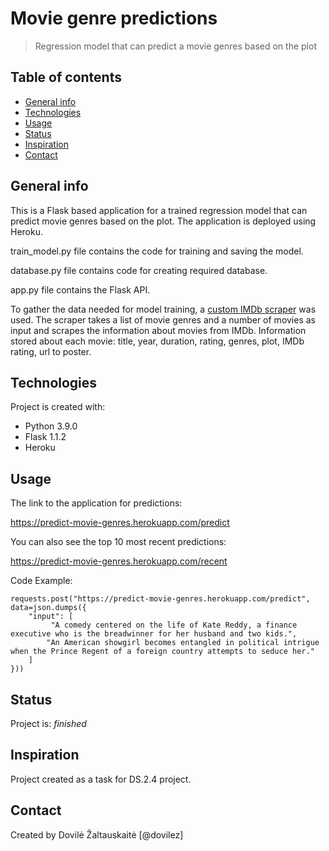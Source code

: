 # Movie genre predictions
> Regression model that can predict a movie genres based on the plot

## Table of contents
* [General info](#general-info)
* [Technologies](#technologies)
* [Usage](#usage)
* [Status](#status)
* [Inspiration](#inspiration)
* [Contact](#contact)

## General info
This is a Flask based application for a trained regression model that can predict movie genres based on the plot.
The application is deployed using Heroku.

train_model.py file contains the code for training and saving the model.

database.py file contains code for creating required database.

app.py file contains the Flask API.

To gather the data needed for model training, a [custom IMDb scraper](https://github.com/dovilez/IMDbscraper) was used. The scraper takes a list of movie genres and a number of movies as input and scrapes the information about movies from IMDb. Information stored about each movie: title, year, duration, rating, genres, plot, IMDb rating, url to poster.

## Technologies
Project is created with:
* Python 3.9.0
* Flask 1.1.2
* Heroku

## Usage
The link to the application for predictions:

https://predict-movie-genres.herokuapp.com/predict

You can also see the top 10 most recent predictions:

https://predict-movie-genres.herokuapp.com/recent

Code Example:
```
requests.post("https://predict-movie-genres.herokuapp.com/predict", data=json.dumps({
    "input": [
         "A comedy centered on the life of Kate Reddy, a finance executive who is the breadwinner for her husband and two kids.", 
        "An American showgirl becomes entangled in political intrigue when the Prince Regent of a foreign country attempts to seduce her."
    ]
}))
```

## Status
Project is: _finished_

## Inspiration
Project created as a task for DS.2.4 project.

## Contact
Created by Dovilė Žaltauskaitė [@dovilez] 
